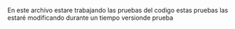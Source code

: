 En este archivo estare trabajando las pruebas del codigo
estas pruebas las estaré modificando durante un tiempo
versionde prueba
